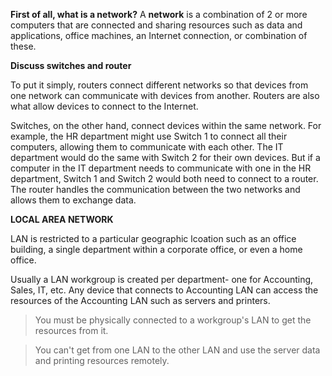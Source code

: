 **First of all, what is a network?**
A **network** is a combination of 2 or more computers that are connected and sharing resources such as data and applications, office machines, an Internet connection, or combination of these.


**Discuss switches and router**

To put it simply, routers connect different networks so that devices from one network can communicate with devices from another. Routers are also what allow devices to connect to the Internet.

Switches, on the other hand, connect devices within the same network. For example, the HR department might use Switch 1 to connect all their computers, allowing them to communicate with each other. The IT department would do the same with Switch 2 for their own devices. But if a computer in the IT department needs to communicate with one in the HR department, Switch 1 and Switch 2 would both need to connect to a router. The router handles the communication between the two networks and allows them to exchange data.


**LOCAL AREA NETWORK**

LAN is restricted to a particular geographic lcoation such as an office building, a single department within a corporate office, or even a home office.

Usually a LAN workgroup is created per department- one for Accounting, Sales, IT, etc.
Any device that connects to Accounting LAN can access the resources of the Accounting LAN such as servers and printers.


> You must be physically connected to a workgroup's LAN to get the resources from it.


> You can't get from one LAN to the other LAN and use the server data and printing resources remotely.

